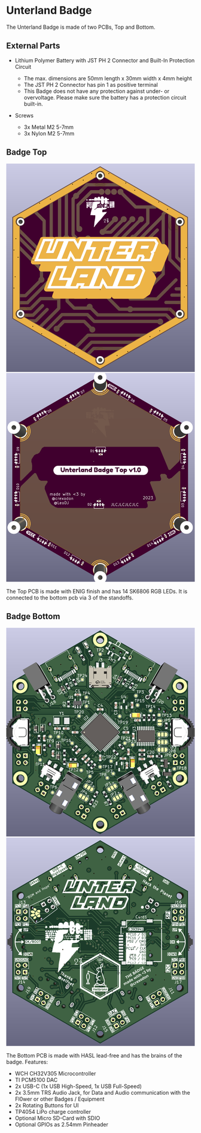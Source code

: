 # Unterland Badge
The Unterland Badge is made of two PCBs, Top and Bottom.

## External Parts
- Lithium Polymer Battery with JST PH 2 Connector and Built-In Protection Circuit
  - The max. dimensions are 50mm length x 30mm width x 4mm height
  - The JST PH 2 Connector has pin 1 as positive terminal
  - This Badge does not have any protection against under- or overvoltage. Please make sure the battery has a protection circuit built-in.

- Screws
  - 3x Metal M2 5-7mm
  - 3x Nylon M2 5-7mm

## Badge Top
![](docs/Badge_Top_top.png)
![](docs/Badge_Top_bot.png)

The Top PCB is made with ENIG finish and has 14 SK6806 RGB LEDs. It is connected to the bottom pcb via 3 of the standoffs.

## Badge Bottom
![](docs/Badge_Bottom_top.png)
![](docs/Badge_Bottom_bot.png)

The Bottom PCB is made with HASL lead-free and has the brains of the badge.
Features:
- WCH CH32V305 Microcontroller
- TI PCM5100 DAC
- 2x USB-C (1x USB High-Speed, 1x USB Full-Speed)
- 2x 3.5mm TRS Audio Jack, for Data and Audio communication with the Fl0wer or other Badges / Equipment
- 2x Rotating Buttons for UI
- TP4054 LiPo charge controller
- Optional Micro SD-Card with SDIO
- Optional GPIOs as 2.54mm Pinheader
